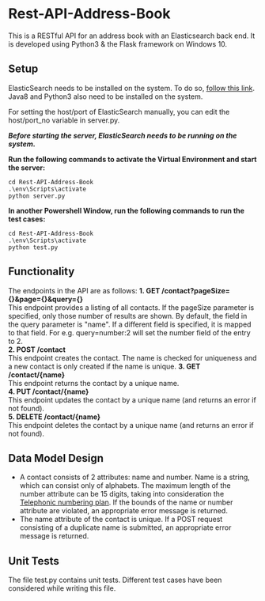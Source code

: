 # Rest-API-Address-Book
This is a RESTful API for an address book with an Elasticsearch back end. It is developed using Python3 & the Flask framework on Windows 10.

## Setup
ElasticSearch needs to be installed on the system. To do so, [follow this link]( https://www.elastic.co/guide/en/elasticsearch/reference/5.1/windows.html). Java8 and Python3 also need to be installed on the system.  

For setting the host/port of ElasticSearch manually, you can edit the host/port_no variable in server.py.  

***Before starting the server, ElasticSearch needs to be running on the system.***

**Run the following commands to activate the Virtual Environment and start the server:**  
```
cd Rest-API-Address-Book
.\env\Scripts\activate
python server.py
```

**In another Powershell Window, run the following commands to run the test cases:**  
```
cd Rest-API-Address-Book
.\env\Scripts\activate
python test.py
```

## Functionality
The endpoints in the API are as follows:
**1. GET /contact?pageSize={}&page={}&query={}**  
This endpoint provides a listing of all contacts. If the pageSize parameter is specified, only those number of results are shown. By default, the field in the query parameter is "name". If a different field is specified, it is mapped to that field. For e.g. query=number:2 will set the number field of the entry to 2.  
**2. POST /contact**  
This endpoint creates the contact. The name is checked for uniqueness and a new contact is only created if the name is unique.
**3. GET /contact/{name}**  
This endpoint returns the contact by a unique name.  
**4. PUT /contact/{name}**  
This endpoint updates the contact by a unique name (and returns an error if not found).  
**5. DELETE /contact/{name}**  
This endpoint deletes the contact by a unique name (and returns an error if not found).  

## Data Model Design
* A contact consists of 2 attributes: name and number. Name is a string, which can consist only of alphabets. The maximum length of the number attribute can be 15 digits, taking into consideration the [Telephonic numbering plan](https://en.wikipedia.org/wiki/Telephone_numbering_plan). If the bounds of the name or number attribute are violated, an appropriate error message is returned. 
* The name attribute of the contact is unique. If a POST request consisting of a duplicate name is submitted, an appropriate error message is returned.

## Unit Tests
The file test.py contains unit tests. Different test cases have been considered while writing this file.
